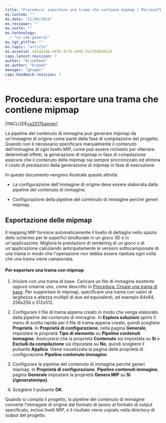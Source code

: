 ```yaml
---
title: "Procedura: esportare una trama che contiene mipmap | Microsoft Docs"
ms.custom: ""
ms.date: "11/04/2016"
ms.reviewer: ""
ms.suite: ""
ms.technology: 
  - "vs-ide-general"
ms.tgt_pltfrm: ""
ms.topic: "article"
ms.assetid: 3d1ad14b-44fb-4cf0-a995-5e2f60026524
caps.latest.revision: 7
author: "BrianPeek"
ms.author: "brpeek"
manager: "ghogen"
caps.handback.revision: 7
---
```

# Procedura: esportare una trama che contiene mipmap
[!INCLUDE[vs2017banner](../code-quality/includes/vs2017banner.md)]

La pipeline del contenuto di immagine può generare mipmap da un'immagine di origine come parte della fase di compilazione del progetto.  Quando non è necessario specificare manualmente il contenuto dell'immagine di ogni livello MIP, come può essere richiesto per ottenere determinati effetti, la generazione di mipmap in fase di compilazione assicura che il contenuto della mipmap sia sempre sincronizzato ed elimina il costo di prestazioni della generazione di mipmap in fase di esecuzione.  
  
 In questo documento vengono illustrate queste attività:  
  
-   La configurazione dell'immagine di origine deve essere elaborata dalla pipeline del contenuto di immagine.  
  
-   Configurazione della pipeline del contenuto di immagine perché generi mipmap.  
  
## Esportazione delle mipmap  
 Il mapping MIP fornisce automaticamente il livello di dettaglio nello spazio dello schermo per le superfici strutturate in un gioco 3D o in un'applicazione.  Migliora le prestazioni di rendering di un gioco o di un'applicazione calcolando anticipatamente le versioni sottocampionate di una trama in modo che l'operazione non debba essere ripetuta ogni volta che una trama viene campionata.  
  
#### Per esportare una trama con mipmap  
  
1.  Iniziare con una trama di base.  Caricare un file di immagine esistente oppure crearne uno, come descritto in [Procedura: Creare una trama di base](../Topic/How%20to:%20Create%20a%20Basic%20Texture.md).  Per supportare le mipmap, specificare una trama con valori di larghezza e altezza multipli di due ed equivalenti, ad esempio 64x64, 256x256 o 512x512.  
  
2.  Configurare il file di trama appena creato in modo che venga elaborato dalla pipeline del contenuto di immagine.  In **Esplora soluzioni** aprire il menu di scelta rapida per il file di trama appena creato, quindi scegliere **Proprietà**.  In **Proprietà di configurazione**, nella pagina **Generale**, impostare la proprietà **Tipo di elemento** su **Pipeline contenuti immagine**.  Assicurarsi che la proprietà **Contenuto** sia impostata su **Sì** e **Escludi da compilazione** sia impostata su **No**, quindi scegliere il pulsante **Applica**.  Viene visualizzata la pagina delle proprietà di configurazione **Pipeline contenuto immagine**.  
  
3.  Configurare la pipeline del contenuto di immagine perché generi mipmap.  In **Proprietà di configurazione**, **Pipeline contenuti immagine**, pagina **Generale** impostare la proprietà **Genera MIP** su **Sì \(\/generatemips\)**.  
  
4.  Scegliere il pulsante **OK**.  
  
 Quando si compila il progetto, la pipeline del contenuto di immagine converte l'immagine di origine dal formato di lavoro al formato di output specificato, inclusi livelli MIP, e il risultato viene copiato nella directory di output del progetto.